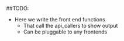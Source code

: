 ##TODO:
- Here we write the front end functions
    - That call the api_callers to show output
    - Can be pluggable to any frontends